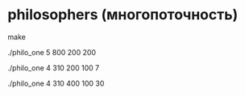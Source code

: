 # philosophers (многопоточность)

make

./philo_one 5 800 200 200

./philo_one 4 310 200 100 7

./philo_one 4 310 400 100 30
